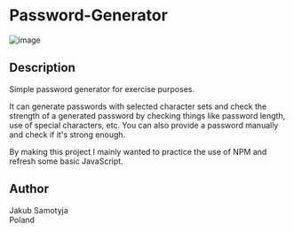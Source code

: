 # Password-Generator
![image](https://user-images.githubusercontent.com/72294473/196928087-03920b35-79df-4079-96db-a7a49b969acc.png)
## Description
Simple password generator for exercise purposes. 
  
It can generate passwords with selected character sets and check the strength of a generated password by checking things like password length, use of special characters, etc. You can also provide a password manually and check if it's strong enough.  
  
By making this project I mainly wanted to practice the use of NPM and refresh some basic JavaScript.
## Author
Jakub Samotyja  
Poland
